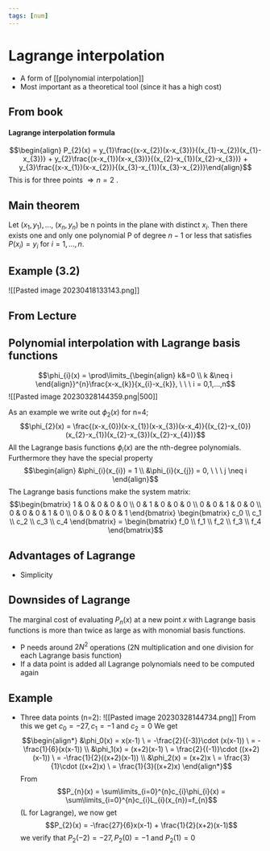```yaml
---
tags: [num]
---
```

# Lagrange interpolation
- A form of [[polynomial interpolation]]
- Most important as a theoretical tool (since it has a high cost)

## From book


#### Lagrange interpolation formula
$$\begin{align}  P_{2}(x) = y_{1}\frac{(x-x_{2})(x-x_{3})}{(x_{1}-x_{2})(x_{1}-x_{3})} + y_{2}\frac{(x-x_{1})(x-x_{3})}{(x_{2}-x_{1})(x_{2}-x_{3})} + y_{3}\frac{(x-x_{1})(x-x_{2})}{(x_{3}-x_{1})(x_{3}-x_{2})}\end{align}$$
This is for three points $\Rightarrow n=2$ .

## Main theorem
Let $(x_1, y_1)$$,... ,$ $(x_n, y_n)$ be n points in the plane with distinct $x_{i}$. Then there exists one and only one polynomial P of degree $n − 1$ or less that satisfies $P (x_i) = y_i$ for $i = 1,...,n.$

## Example (3.2)
![[Pasted image 20230418133143.png]]

## From Lecture

## Polynomial interpolation with Lagrange basis functions
$$\phi_{i}(x) = \prod\limits_{\begin{align} k&=0 \\ k &\neq i \end{align}}^{n}\frac{x-x_{k}}{x_{i}-x_{k}}, \ \ \ i = 0,1,...,n$$
![[Pasted image 20230328144359.png|500]]

As an example we write out $\phi_{2}(x)$ for n=4; $$\phi_{2}(x) = \frac{(x-x_{0})(x-x_{1})(x-x_{3})(x-x_4)}{(x_{2}-x_{0})(x_{2}-x_{1})(x_{2}-x_{3})(x_{2}-x_{4})}$$All the Lagrange basis functions $\phi_{i}(x)$ are the nth-degree polynomials. Furthermore they have the special property $$\begin{align}  &\phi_{i}(x_{i}) = 1 \\ &\phi_{i}(x_{j}) = 0, \ \ \ j \neq i \end{align}$$The Lagrange basis functions make the system matrix: $$\begin{bmatrix} 1 & 0 & 0 & 0 & 0 \\ 0 & 1 & 0 & 0 & 0 \\ 0 & 0 & 1 & 0 & 0 \\ 0 & 0 & 0 & 1 & 0 \\ 0 & 0 & 0 & 0 & 1 \end{bmatrix} \begin{bmatrix} c_0 \\ c_1 \\ c_2 \\ c_3 \\ c_4 \end{bmatrix} = \begin{bmatrix} f_0 \\ f_1 \\ f_2 \\ f_3 \\ f_4 \end{bmatrix}$$

## Advantages of Lagrange
- Simplicity

## Downsides of Lagrange
The marginal cost of evaluating $P_{n}(x)$ at a new point $x$ with Lagrange basis functions is more than twice as large as with monomial basis functions. 
- P needs around $2N^{2}$ operations (2N multiplication and one division for each Lagrange basis function)
- If a data point is added all Lagrange polynomials need to be computed again

## Example
- Three data points (n=2):
![[Pasted image 20230328144734.png]]
From this we get $c_{0}=-27, c_{1}=-1$ and $c_{2}= 0$
We get $$\begin{align*} &\phi_0(x) = x(x-1) \ = -\frac{2}{(-3)}\cdot (x(x-1)) \ = -\frac{1}{6}(x(x-1)) \\ &\phi_1(x) = (x+2)(x-1) \ = \frac{2}{(-1)}\cdot ((x+2)(x-1)) \ = -\frac{1}{2}((x+2)(x-1)) \\ &\phi_2(x) = (x+2)x \ = \frac{3}{1}\cdot ((x+2)x) \ = \frac{1}{3}((x+2)x) \end{align*}$$
From $$P_{n}(x) = \sum\limits_{i=0}^{n}c_{i}\phi_{i}(x) = \sum\limits_{i=0}^{n}c_{i}L_{i}(x_{n})=f_{n}$$(L for Lagrange), we now get $$P_{2}(x) = -\frac{27}{6}x(x-1) + \frac{1}{2}(x+2)(x-1)$$we verify that $P_{2}(-2) = -27, P_{2}(0)=-1$ and $P_{2}(1) = 0$